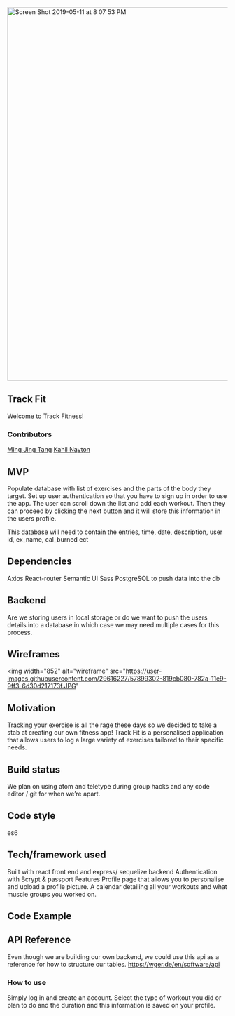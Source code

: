 <img width="852" alt="Screen Shot 2019-05-11 at 8 07 53 PM" src="https://media.git.generalassemb.ly/user/19642/files/08852b00-7596-11e9-86a2-02210ed9edf2">

## Track Fit
Welcome to Track Fitness!


### Contributors

[Ming Jing Tang]()
[Kahil Nayton]()




## MVP
Populate database with list of exercises and the parts of the body they target.
Set up user authentication so that you have to sign up in order to use the app.
The user can scroll down the list and add each workout. Then they can proceed by clicking the next button and it will store this information in the users profile.

This database will need to contain the entries, time, date, description, user id, ex_name, cal_burned ect


## Dependencies

Axios
React-router
Semantic UI
Sass
PostgreSQL to push data into the db


## Backend
Are we storing users in local storage or do we want to push the users details into a database in which case we may need multiple cases for this process.

## Wireframes

<img width="852" alt="wireframe" src="https://user-images.githubusercontent.com/29616227/57899302-819cb080-782a-11e9-9ff3-6d30d217173f.JPG"
>




## Motivation
Tracking your exercise is all the rage these days so we decided to take a stab at creating our own fitness app! Track Fit is a personalised application that allows users to log a large variety of exercises tailored to their specific needs.

## Build status
We plan on using atom and teletype during group hacks and any code editor / git for when we’re apart.  

## Code style
es6

## Tech/framework used
Built with react front end and express/ sequelize backend
Authentication with Bcrypt & passport
Features
Profile page that allows you to personalise and upload a profile picture. A calendar detailing all your workouts and what muscle groups you worked on.

## Code Example


## API Reference
Even though we are building our own backend, we could use this api as a reference for how to structure our tables.
https://wger.de/en/software/api

### How to use
Simply log in and create an account. Select the type of workout you did or plan to do and the duration and this information is saved on your profile.
